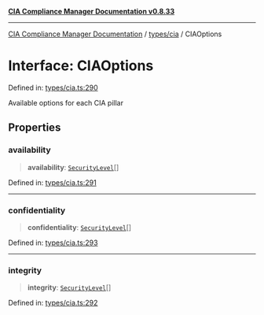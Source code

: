 [**CIA Compliance Manager Documentation v0.8.33**](../../../README.md)

***

[CIA Compliance Manager Documentation](../../../modules.md) / [types/cia](../README.md) / CIAOptions

# Interface: CIAOptions

Defined in: [types/cia.ts:290](https://github.com/Hack23/cia-compliance-manager/blob/1f4f2c51bc48d917eff1eb43881cee05d381f406/src/types/cia.ts#L290)

Available options for each CIA pillar

## Properties

### availability

> **availability**: [`SecurityLevel`](../type-aliases/SecurityLevel.md)[]

Defined in: [types/cia.ts:291](https://github.com/Hack23/cia-compliance-manager/blob/1f4f2c51bc48d917eff1eb43881cee05d381f406/src/types/cia.ts#L291)

***

### confidentiality

> **confidentiality**: [`SecurityLevel`](../type-aliases/SecurityLevel.md)[]

Defined in: [types/cia.ts:293](https://github.com/Hack23/cia-compliance-manager/blob/1f4f2c51bc48d917eff1eb43881cee05d381f406/src/types/cia.ts#L293)

***

### integrity

> **integrity**: [`SecurityLevel`](../type-aliases/SecurityLevel.md)[]

Defined in: [types/cia.ts:292](https://github.com/Hack23/cia-compliance-manager/blob/1f4f2c51bc48d917eff1eb43881cee05d381f406/src/types/cia.ts#L292)
